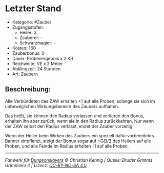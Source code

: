 # Letzter Stand

- Kategorie: #Zauber
- Zugangsstufen:
  - Heiler: 3
  - Zauberer: -
  - Schwarzmagier: -
- Kosten: 160
- Zauberbonus: 0
- Dauer: Probenergebnis x 2 KR
- Reichweite: VE x 2 Meter
- Abklingzeit: 24 Stunden
- Art: Zaubern

## Beschreibung:

Alle Verbündeten des ZAW erhalten +1 auf alle Proben, solange sie sich im unbeweglichen Wirkungsbereich des Zaubers aufhalten.

Das heißt, sie können den Radius verlassen und verlieren den Bonus, erhalten ihn aber zurück, wenn sie in den Radius zurückkehren. Nur wenn der ZAW selbst den Radius verlässt, endet der Zauber vorzeitig.

Wenn der Heiler beim Wirken des Zaubers ein speziell dafür vorbereitetes Banner einpflanzt, steigt der Bonus sogar auf +GEI/2 des Heilers auf alle Proben, und alle Feinde im Radius erhalten -1 auf alle Proben.

---

_Fanwerk für [Dungeonslayers](https://www.dungeonslayers.net/) © Christian Kennig | Quelle: Bruder Grimms Grimmoire 4 | Lizenz: [CC-BY-NC-SA 4.0](https://creativecommons.org/licenses/by-nc-sa/4.0/deed.de)_
